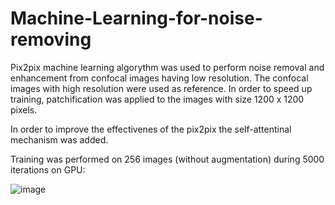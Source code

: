 # Machine-Learning-for-noise-removing



Pix2pix machine learning algorythm was used to perform noise removal and enhancement from confocal images having low resolution. The confocal images with high resolution were used as reference.
In order to speed up training, patchification was applied to the images with size 1200 x 1200 pixels.

In order to improve the effectivenes of the pix2pix the self-attentinal mechanism was added.

Training was performed on 256 images (without augmentation) during 5000 iterations on GPU:

![image](https://github.com/user-attachments/assets/a158a0a6-5a19-4d44-be50-b70e4a55a808)

